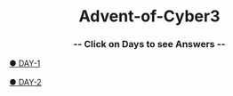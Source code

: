 <h1 align="center">
  Advent-of-Cyber3
  </h1>
<h3 align="center">
  -- Click on Days to see Answers --
  </h2>
  <a href="https://github.com/n00bcooD3R/advent-of-cyber3/blob/main/DAY-1.md">● DAY-1</a>
<br><br>
<a href="https://github.com/n00bcooD3R/advent-of-cyber3/blob/main/DAY-2.md">● DAY-2</a>
